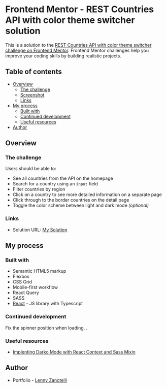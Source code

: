 # Frontend Mentor - REST Countries API with color theme switcher solution

This is a solution to the [REST Countries API with color theme switcher challenge on Frontend Mentor](https://www.frontendmentor.io/challenges/rest-countries-api-with-color-theme-switcher-5cacc469fec04111f7b848ca). Frontend Mentor challenges help you improve your coding skills by building realistic projects.

## Table of contents

- [Overview](#overview)
  - [The challenge](#the-challenge)
  - [Screenshot](#screenshot)
  - [Links](#links)
- [My process](#my-process)
  - [Built with](#built-with)
  - [Continued development](#continued-development)
  - [Useful resources](#useful-resources)
- [Author](#author)

## Overview

### The challenge

Users should be able to:

- See all countries from the API on the homepage
- Search for a country using an `input` field
- Filter countries by region
- Click on a country to see more detailed information on a separate page
- Click through to the border countries on the detail page
- Toggle the color scheme between light and dark mode _(optional)_

### Links

- Solution URL: [My Solution](https://frontendmentor-countries-api-sage.vercel.app/)

## My process

### Built with

- Semantic HTML5 markup
- Flexbox
- CSS Grid
- Mobile-first workflow
- React Query
- SASS
- [React](https://reactjs.org/) - JS library with Typescript

### Continued development

Fix the spinner position when loading, .

### Useful resources

- [Implenting Darko Mode with React Context and Sass Mixin](https://betterprogramming.pub/a-complete-guide-to-implementing-dark-mode-in-react-47af893b22eb)

## Author

- Portfolio - [Lenny Zanotelli](https://lenny-zanotelli.github.io/)
